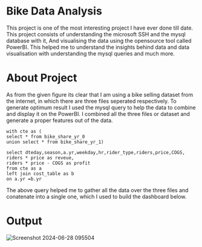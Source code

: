 # Bike Data Analysis
This project is one of the most interesting project I have ever done till date. This project consists of understanding the microsoft SSH and the mysql database with it, And visualising the data using the opensource tool called PowerBI.
This helped me to understand the insights behind data and data visualisation with understanding the mysql queries and much more.

# About Project
As from the given figure its clear that I am using a bike selling dataset from the internet, in which there are three files seperated respectively. To generate optimum result I used the mysql query to help the data to combine and display it on the PowerBI.
I combined all the three files or dataset and generate a proper features out of the data.

```
with cte as (
select * from bike_share_yr_0 
union select * from bike_share_yr_1)

select dteday,season,a.yr,weekday,hr,rider_type,riders,price,COGS,
riders * price as reveue, 
riders * price - COGS as profit
from cte as a
left join cost_table as b
on a.yr =b.yr
```
The above query helped me to gather all the data over the three files and conatenate into a single one, which I used to build the dashboard below.

# Output
![Screenshot 2024-06-28 095504](https://github.com/subhradip32/Bike_data_Analysis/assets/83198378/18044d39-2077-4087-9442-8a6eaf01abee)
